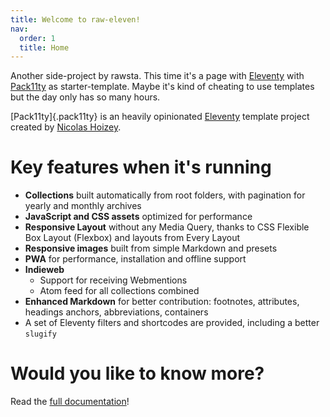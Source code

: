 ```yaml
---
title: Welcome to raw-eleven!
nav:
  order: 1
  title: Home
---
```


Another side-project by rawsta. This time it's a page with [Eleventy](https://www.11ty.dev/) with [Pack11ty](https://pack11ty.dev/) as starter-template. Maybe it's kind of cheating to use templates but the day only has so many hours.

[Pack11ty]{.pack11ty} is an heavily opinionated [Eleventy](https://www.11ty.dev/) template project created by [Nicolas Hoizey](https://nicolas-hoizey.com/).


# Key features when it's running

- **Collections** built automatically from root folders, with pagination for yearly and monthly archives
- **JavaScript and CSS assets** optimized for performance
- **Responsive Layout** without any Media Query, thanks to CSS Flexible Box Layout (Flexbox) and layouts from Every Layout
- **Responsive images** built from simple Markdown and presets
- **PWA** for performance, installation and offline support
- **Indieweb**
  - Support for receiving Webmentions
  - Atom feed for all collections combined
- **Enhanced Markdown** for better contribution: footnotes, attributes, headings anchors, abbreviations, containers
- A set of Eleventy filters and shortcodes are provided, including a better `slugify`

# Would you like to know more?

Read the [full documentation](documentation/)!
